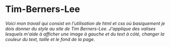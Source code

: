 # Tim-Berners-Lee
###### Voici mon travail qui consist en l'utilisation de html et css où basiquement je dois donner du style au site de Tim Berners-Lee. J'applique des valises lesquels m'aide à afficher une image à gauche et du text à cóté, changer la couleur du text, taille et le fond de la page.